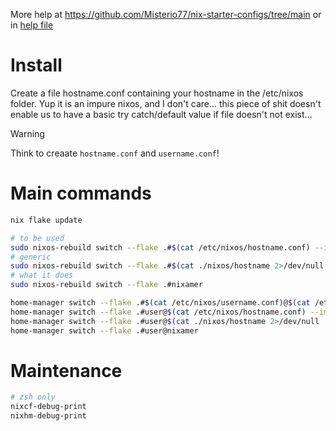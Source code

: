 More help at
https://github.com/Misterio77/nix-starter-configs/tree/main
or in [help file](help.md)

# Install

Create a file hostname.conf containing your hostname in the /etc/nixos folder.
Yup it is an impure nixos, and I don't care... this piece of shit doesn't enable us to have a basic try catch/default value if file doesn't not exist...

> [!WARNING]
> Think to creaate `hostname.conf` and `username.conf`!

# Main commands

```sh
nix flake update
```

```sh
# to be used
sudo nixos-rebuild switch --flake .#$(cat /etc/nixos/hostname.conf) --impure
# generic
sudo nixos-rebuild switch --flake .#$(cat ./nixos/hostname 2>/dev/null || echo nixamer)
# what it does
sudo nixos-rebuild switch --flake .#nixamer
```

```sh
home-manager switch --flake .#$(cat /etc/nixos/username.conf)@$(cat /etc/nixos/hostname.conf) --impure
home-manager switch --flake .#user@$(cat /etc/nixos/hostname.conf) --impure
home-manager switch --flake .#user@$(cat ./nixos/hostname 2>/dev/null || echo nixamer)
home-manager switch --flake .#user@nixamer
```

# Maintenance

```zsh
# zsh only
nixcf-debug-print
nixhm-debug-print
```